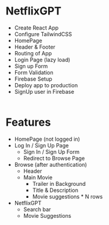 # NetflixGPT

- Create React App
- Configure TailwindCSS
- HomePage
- Header & Footer
- Routing of App
- Login Page (lazy load)
- Sign up Form
- Form Validation
- Firebase Setup
- Deploy app to production
- SignUp user in Firebase
  <br><br>

# Features

- HomePage (not logged in)
- Log In / Sign Up Page
  - Sign In / Sign Up Form
  - Redirect to Browse Page
- Browse (after authentication)
  - Header
  - Main Movie
    - Trailer in Background
    - Title & Description
    - Movie suggestions \* N rows
- NetflixGPT
  - Search bar
  - Movie Suggestions

